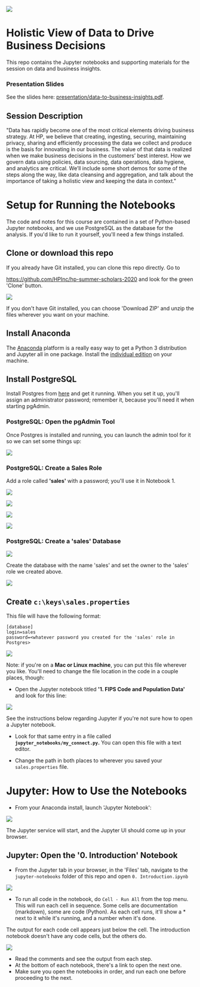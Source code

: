![](images/hp-summer-scholars.png)

# Holistic View of Data to Drive Business Decisions

This repo contains the Jupyter notebooks and supporting materials for the
session on data and business insights.  

### Presentation Slides
See the slides here: [presentation/data-to-business-insights.pdf](presentation/data-to-business-insights.pdf). 

## Session Description

"Data has rapidly become one of the most critical elements driving business strategy.  At HP, we believe that creating,
 ingesting, securing, maintaining privacy, sharing and efficiently processing the data we collect and produce is the
  basis for innovating in our business.  The value of that data is realized when we make business decisions in
   the customers’ best interest.  How we govern data using policies, data sourcing, data operations, data hygiene,
    and analytics are critical.  We’ll include some short demos for some of the steps along the way, like data 
    cleansing and aggregation, and talk about the importance of taking a holistic view and keeping the data in context."

# Setup for Running the Notebooks

The code and notes for this course are contained in a set of Python-based Jupyter notebooks, and we use PostgreSQL
as the database for the analysis.  If you'd like to run it yourself, you'll need a few things installed.

## Clone or download this repo

If you already have Git installed, you can clone this repo directly.  Go to

https://github.com/HPInc/hp-summer-scholars-2020 and look for the green 'Clone' button.

![](images/130-git-clone.png)

If you don't have Git installed, you can choose 'Download ZIP' and unzip the files wherever you want on your machine.
## Install Anaconda

The [Anaconda](https://www.anaconda.com/) platform is a really easy way to get a Python 3 distribution and Jupyter
all in one package.  Install the [individual edition](https://www.anaconda.com/products/individual) on your
machine.

## Install PostgreSQL

Install Postgres from [here](https://www.postgresql.org/download/) and get it running.  When you 
set it up, you'll assign an administrator password; remember it, because you'll need it
when starting pgAdmin.

### PostgreSQL: Open the pgAdmin Tool

Once Postgres is installed and running, you can launch the admin tool for it so we can set some things up:

![](images/80-pgadmin.png)

### PostgreSQL: Create a Sales Role

Add a role called **'sales'** with a password; you'll use it in Notebook 1.

![](images/20-create-role.png)

![](images/30-general-tab.png)

![](images/40-definition-tab.png)

![](images/50-privileges-tab.png)

### PostgreSQL: Create a 'sales' Database

![](images/90-create-db.png)

Create the database with the name 'sales' and set the owner to the 'sales' role we created above.

![](images/100-create-db-2.png)

## Create ```c:\keys\sales.properties```

This file will have the following format:
```
[database]
login=sales
password=<whatever password you created for the 'sales' role in Postgres>
```
![](images/60-sales-properties-file.png)

Note: if you're on a **Mac or Linux machine**, you can put this file wherever you like.
  You'll need to change the file location in the code in a couple places, though:

- Open the Jupyter notebook titled **'1. FIPS Code and Population Data'** and look for this line: 

![](images/70-config-1.png)

See the instructions below regarding Jupyter if you're not sure how to open a Jupyter notebook.  

- Look for that same entry in a file called **```jupyter_notebooks/my_connect.py```.**  You can
open this file with a text editor.

- Change the path in both places to wherever you saved your ```sales.properties``` file.

# Jupyter: How to Use the Notebooks

- From your Anaconda install, launch 'Jupyter Notebook':
  
![](images/10-jupyter-run.png)
  
The Jupyter service will start, and the Jupyter UI should come up in your browser.

## Jupyter: Open the '0. Introduction' Notebook

- From the Jupyter tab in your browser, in the 'Files' tab, 
navigate to the ```jupyter-notebooks``` folder of this repo and open ```0. Introduction.ipynb```

![](images/110-jupyter-open.png)

- To run all code in the notebook, do ```Cell - Run All``` from the top menu.  This will run each cell in sequence.
Some cells are documentation (markdown), some are code (Python).  As each cell runs, it'll show a * next to it 
while it's running, and a number when it's done.  

The output for each code cell appears just below the cell. The introduction notebook
 doesn't have any code cells, but the others do.

![](images/120-run-cells.png)

- Read the comments and see the output from each step.
- At the bottom of each notebook, there's a link to open the next one.
- Make sure you open the notebooks in order, and run each one before proceeding to the next.




